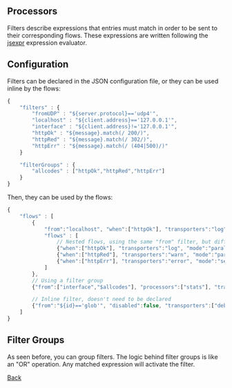 ## Processors

Filters describe expressions that entries must match in order to be sent to their corresponding flows. These expressions are written following the [jsexpr](https://www.npmjs.com/package/jsexpr) expression evaluator.

## Configuration
Filters can be declared in the JSON configuration file, or they can be used inline by the flows:

```javascript
{
	"filters" : {
		"fromUDP" : "${server.protocol}=='udp4'",
		"localhost" : "${client.address}=='127.0.0.1'",
		"interface" : "${client.address}!='127.0.0.1'",
		"httpOk" : "${message}.match(/ 200/)",
		"httpRed" : "${message}.match(/ 302/)",
		"httpErr" : "${message}.match(/ (404|500)/)"
	}

	"filterGroups" : {
		"allcodes" : ["httpOk","httpRed","httpErr"]
	}
}
```

Then, they can be used by the flows:
```javascript
{
	"flows" : [
		{
			"from":"localhost", "when":["httpOk"], "transporters":"log", "mode":"parallel",
			"flows" : [
				// Nested flows, using the same "from" filter, but different "when"
				{"when":["httpOk"], "transporters":"log", "mode":"parallel"},
				{"when":["httpRed"], "transporters":"warn", "mode":"parallel"},
				{"when":["httpErr"], "transporters":"error", "mode":"serial"}
			]
		},
		// Using a filter group
		{"from":["interface","$allcodes"], "processors":["stats"], "transporters":["debug"], "mode":"serial"},

		// Inline filter, doesn't need to be declared
		{"from":"${id}=='glob'", "disabled":false, "transporters":["debug"], "mode":"serial"}
	]
}
```

## Filter Groups
As seen before, you can group filters. The logic behind filter groups is like an "OR" operation. Any matched expression will activate the filter.

[Back](../README.md)
